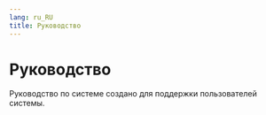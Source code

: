 ```yaml
---
lang: ru_RU
title: Руководство
---
```


# Руководство

Руководство по системе создано для поддержки пользователей системы.